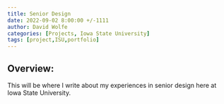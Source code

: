 ```yaml
---
title: Senior Design
date: 2022-09-02 8:00:00 +/-1111
author: David Wolfe
categories: [Projects, Iowa State University]
tags: [project,ISU,portfolio] 
---
```

## Overview:
This will be where I write about my experiences in senior design here at Iowa State University.
